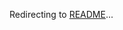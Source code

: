 <script>
  window.location.href = '{{ site.baseurl }}/README.html';
</script>

<div class="redirect-message">
  <p>Redirecting to <a href="{{ site.baseurl }}/README.html">README</a>...</p>
</div>
